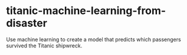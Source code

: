 # titanic-machine-learning-from-disaster
Use machine learning to create a model that predicts which passengers survived the Titanic shipwreck.
